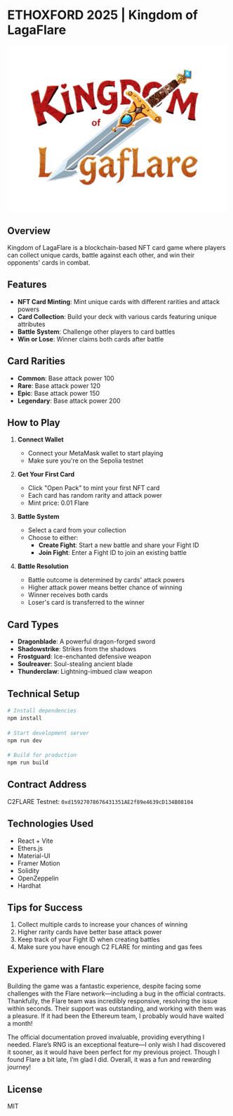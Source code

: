 # ETHOXFORD 2025 | Kingdom of LagaFlare

<div align="center">
  <img src="./src/assets/kindomoflegaflarenobg.png" alt="Kingdom of LagaFlare Logo" width="500"/>
</div>

## Overview

Kingdom of LagaFlare is a blockchain-based NFT card game where players can collect unique cards, battle against each other, and win their opponents' cards in combat.

## Features

- **NFT Card Minting**: Mint unique cards with different rarities and attack powers
- **Card Collection**: Build your deck with various cards featuring unique attributes
- **Battle System**: Challenge other players to card battles
- **Win or Lose**: Winner claims both cards after battle

## Card Rarities

- **Common**: Base attack power 100
- **Rare**: Base attack power 120
- **Epic**: Base attack power 150
- **Legendary**: Base attack power 200

## How to Play

1. **Connect Wallet**
   - Connect your MetaMask wallet to start playing
   - Make sure you're on the Sepolia testnet

2. **Get Your First Card**
   - Click "Open Pack" to mint your first NFT card
   - Each card has random rarity and attack power
   - Mint price: 0.01 Flare

3. **Battle System**
   - Select a card from your collection
   - Choose to either:
     - **Create Fight**: Start a new battle and share your Fight ID
     - **Join Fight**: Enter a Fight ID to join an existing battle
   
4. **Battle Resolution**
   - Battle outcome is determined by cards' attack powers
   - Higher attack power means better chance of winning
   - Winner receives both cards
   - Loser's card is transferred to the winner

## Card Types

- **Dragonblade**: A powerful dragon-forged sword
- **Shadowstrike**: Strikes from the shadows
- **Frostguard**: Ice-enchanted defensive weapon
- **Soulreaver**: Soul-stealing ancient blade
- **Thunderclaw**: Lightning-imbued claw weapon

## Technical Setup

```bash
# Install dependencies
npm install

# Start development server
npm run dev

# Build for production
npm run build
```

## Contract Address

C2FLARE Testnet: `0xd15927078676431351AE2f89e4639cD134B08104`

## Technologies Used

- React + Vite
- Ethers.js
- Material-UI
- Framer Motion
- Solidity
- OpenZeppelin
- Hardhat

## Tips for Success

1. Collect multiple cards to increase your chances of winning
2. Higher rarity cards have better base attack power
3. Keep track of your Fight ID when creating battles
4. Make sure you have enough C2 FLARE for minting and gas fees

## Experience with Flare

Building the game was a fantastic experience, despite facing some challenges with the Flare network—including a bug in the official contracts. Thankfully, the Flare team was incredibly responsive, resolving the issue within seconds. Their support was outstanding, and working with them was a pleasure. If it had been the Ethereum team, I probably would have waited a month!

The official documentation proved invaluable, providing everything I needed. Flare’s RNG is an exceptional feature—I only wish I had discovered it sooner, as it would have been perfect for my previous project. Though I found Flare a bit late, I’m glad I did. Overall, it was a fun and rewarding journey!

## License

MIT
